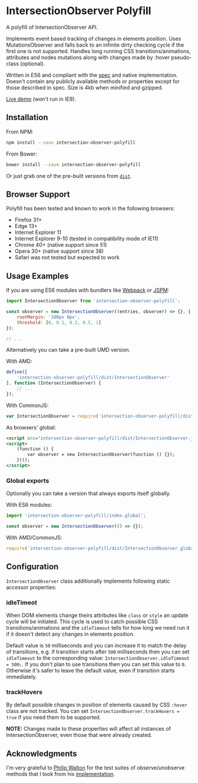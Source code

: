IntersectionObserver Polyfill
=============

A polyfill of IntersectionObserver API.

Implements event based tracking of changes in elements position. Uses MutationsObserver and falls back to an infinite dirty checking cycle if the first one is not supported. Handles long running CSS transitions/animations, attributes and nodes mutations along with changes made by :hover pseudo-class (optional).

Written in ES6 and compliant with the [spec](http://rawgit.com/WICG/IntersectionObserver/master/index.html) and native implementation. Doesn't contain any publicly available methods or properties except for those described in spec. Size is 4kb when minified and gzipped.

[Live demo](http://que-etc.github.io/intersection-observer-polyfill) (won't run in IE9).

## Installation

From NPM:

```sh
npm install --save intersection-observer-polyfill
```

From Bower:

```sh
bower install --save intersection-observer-polyfill
```

Or just grab one of the pre-built versions from [`dist`](https://github.com/que-etc/intersection-observer-polyfill/tree/master/dist).

## Browser Support

Polyfill has been tested and known to work in the following browsers:

* Firefox 31+
* Edge 13+
* Internet Explorer 11
* Internet Explorer 9-10 (tested in compatibility mode of IE11)
* Chrome 40+ (native support since 51)
* Opera 30+ (native support since 38)
* Safari was not tested but expected to work

## Usage Examples

If you are using ES6 modules with bundlers like [Webpack](https://webpack.github.io/) or [JSPM](http://jspm.io/):

```javascript
import IntersectionObserver from 'intersection-observer-polyfill';

const observer = new IntersectionObserver((entries, observer) => {}, {
    rootMargin: '100px 0px',
    threshold: [0, 0.1, 0.2, 0.5, 1]
});

// ...
```

Alternatively you can take a pre-built UMD version.

With AMD:

```javascript
define([
    'intersection-observer-polyfill/dist/IntersectionObserver'
], function (IntersectionObserver) {
    // ...
});
```

With CommonJS:

```javascript
var IntersectionObserver = require('intersection-observer-polyfill/dist/IntersectionObserver');
```

As browsers' global:

```xml
<script src="intersection-observer-polyfill/dist/IntersectionObserver.js"></script>
<script>
    (function () {
        var observer = new IntersectionObserver(function () {});
    })();
</script>
```
### Global exports

Optionally you can take a version that always exports itself globally.

With ES6 modules:

```javascript
import 'intersection-observer-polyfill/index.global';

const observer = new IntersectionObserver(() => {});
```

With AMD/CommonJS:

```javascript
require('intersection-observer-polyfill/dist/IntersectionObserver.global');
```

## Configuration

`IntersectionObserver` class additionally implements following static accessor properties:

### idleTimeot

When DOM elements change theirs attributes like `class` or `style` an update cycle
will be initiated. This cycle is used to catch possible CSS transitions/animations and the `idleTimeout` tells for how long we need run it if it doesn't detect any changes in elements position.

Default value is `50` milliseconds and you can increase it to match the delay of transitions, e.g. if transition starts after `500` milliseconds then you can set `idleTimeout` to the corresponding value: `IntersectionObserver.idleTimeout = 500;`. If you don't plan to use transitions then you can set this value to `0`. Otherwise it's safer to leave the default value, even if transition starts immediately.

### trackHovers

By default possible changes in position of elements caused by CSS `:hover` class are not tracked. You can set `IntersectionObserver.trackHovers = true` if you need them to be supported.

**NOTE:** Changes made to these properties will affect all instances of IntersectionObserver, even those that were already created.

## Acknowledgments

I'm very grateful to [Philip Walton](https://github.com/philipwalton) for the test suites of observe/unobserve methods that I took from his [implementation](https://github.com/WICG/IntersectionObserver/pull/135).
